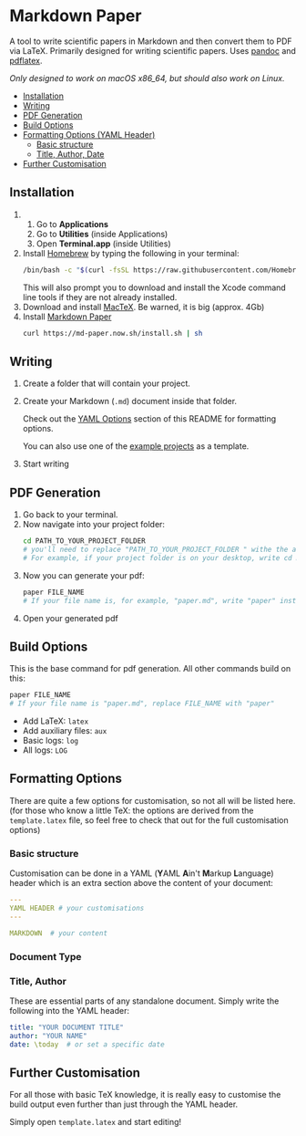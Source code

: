 # Markdown Paper

A tool to write scientific papers in Markdown and then convert them to PDF via LaTeX.
Primarily designed for writing scientific papers.
Uses [pandoc](https://pandoc.org) and [pdflatex](https://www.latex-project.org).

*Only designed to work on macOS x86_64, but should also work on Linux.*

- [Installation](#installation)
- [Writing](#writing)
- [PDF Generation](#pdf-generation)
- [Build Options](#build-options)
- [Formatting Options (YAML Header)](#formatting-options-yaml-header)
    - [Basic structure](#basic-structure)
    - [Title, Author, Date](#title-author-date)
- [Further Customisation](#further-customisation)

## Installation
1.  
    1. Go to **Applications**
    2. Go to **Utilities** (inside Applications)
    3. Open **Terminal.app** (inside Utilities)
2.  
    Install [Homebrew](https://brew.sh) by typing the following in your terminal:
    ``` sh
    /bin/bash -c "$(curl -fsSL https://raw.githubusercontent.com/Homebrew/install/master/install.sh)"
    ```
    This will also prompt you to download and install the Xcode command line tools if they are not already installed.
3. 
    Download and install [MacTeX](https://tug.org/mactex/mactex-download.html). Be warned, it is big (approx. 4Gb)
4.  
    Install [Markdown Paper](https://brew.sh)
    ``` sh
    curl https://md-paper.now.sh/install.sh | sh
    ```

## Writing 
1.  
    Create a folder that will contain your project.
2.  
    Create your Markdown (`.md`) document inside that folder.
    
    Check out the [YAML Options](#YAML-Options) section of this README for formatting options.
    
    You can also use one of the [example projects](https://md-paper.now.sh/example-papers) as a template.
3.  
    Start writing

## PDF Generation
1. 
    Go back to your terminal.
2.  
    Now navigate into your project folder:
    ``` sh
    cd PATH_TO_YOUR_PROJECT_FOLDER 
    # you'll need to replace "PATH_TO_YOUR_PROJECT_FOLDER " withe the actual path to your folder
    # For example, if your project folder is on your desktop, write cd Desktop/YOUR_FOLDER
    ```
3.  
    Now you can generate your pdf:
    ``` sh
    paper FILE_NAME 
    # If your file name is, for example, "paper.md", write "paper" instead of FILE_NAME
    ```
4.  
    Open your generated pdf

## Build Options
This is the base command for pdf generation. All other commands build on this:
``` sh
paper FILE_NAME
# If your file name is "paper.md", replace FILE_NAME with "paper"
```
- Add LaTeX: `latex`
- Add auxiliary files: `aux`
- Basic logs: `log`
- All logs: `LOG`

## Formatting Options
There are quite a few options for customisation, so not all will be listed here. (for those who know a little TeX: the options are derived from the `template.latex` file, so feel free to check that out for the full customisation options)

### Basic structure
Customisation can be done in a YAML (**Y**AML **A**in't **M**arkup **L**anguage) header which is an extra section above the content of your document:
``` YAML
---
YAML HEADER # your customisations
---

MARKDOWN  # your content
```

### Document Type

### Title, Author
These are essential parts of any standalone document. Simply write the following into the YAML header:
``` YAML
title: "YOUR DOCUMENT TITLE"
author: "YOUR NAME"
date: \today  # or set a specific date
```

## Further Customisation
For all those with basic TeX knowledge, it is really easy to customise the build output even further than just through the YAML header.

Simply open `template.latex` and start editing!
